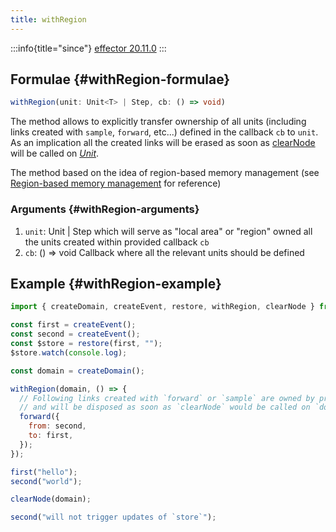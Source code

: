 ```yaml
---
title: withRegion
---
```


:::info{title="since"}
[effector 20.11.0](https://changelog.effector.dev/#effector-20-11-0)
:::

## Formulae {#withRegion-formulae}

```ts
withRegion(unit: Unit<T> | Step, cb: () => void)
```

The method allows to explicitly transfer ownership of all units (including links created with `sample`, `forward`, etc...) defined in the callback `cb` to `unit`. As an implication all the created links will be erased as soon as [clearNode](/en/api/effector/clearNode) will be called on [_Unit_](/en/explanation/glossary#unit).

The method based on the idea of region-based memory management (see [Region-based memory management](https://en.wikipedia.org/wiki/Region-based_memory_management) for reference)

### Arguments {#withRegion-arguments}

1. `unit`: Unit | Step which will serve as "local area" or "region" owned all the units created within provided callback `cb`
2. `cb`: () => void Callback where all the relevant units should be defined

## Example {#withRegion-example}

```js
import { createDomain, createEvent, restore, withRegion, clearNode } from "effector";

const first = createEvent();
const second = createEvent();
const $store = restore(first, "");
$store.watch(console.log);

const domain = createDomain();

withRegion(domain, () => {
  // Following links created with `forward` or `sample` are owned by provided unit `domain`
  // and will be disposed as soon as `clearNode` would be called on `domain`
  forward({
    from: second,
    to: first,
  });
});

first("hello");
second("world");

clearNode(domain);

second("will not trigger updates of `store`");
```
